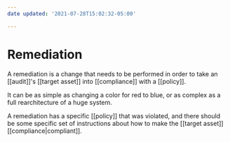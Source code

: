 ```yaml
---
date updated: '2021-07-28T15:02:32-05:00'

---
```


# Remediation

A remediation is a change that needs to be performed in order to take an [[audit]]'s [[target asset]] into [[compliance]] with a [[policy]].

It can be as simple as changing a color for red to blue, or as complex as a full rearchitecture of a huge system.

A remediation has a specific [[policy]] that was violated, and there should be some specific set of instructions about how to make the [[target asset]] [[compliance|compliant]].
